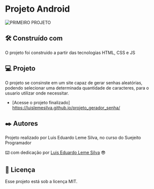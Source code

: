 
# Projeto Android

![PRIMEIRO PROJETO](https://github.com/Luislemesilva/projeto_gerador_senha/assets/137091295/b84e23dc-4c92-4671-a33b-d535c0d015a6)


 


## 🛠️ Construído com

O projeto foi construido a partir das tecnologias HTML, CSS e JS



## 💻 Projeto

O projeto se consinste em um site capaz de gerar senhas aleatórias, podendo selecionar uma determinada quantidade de caracteres, para o usuario utilizar onde necessitar.
- [Acesse o projeto finalizado] https://luislemesilva.github.io/projeto_gerador_senha/

  


## ✒️ Autores

Projeto realizado por Luis Eduardo Leme Silva, no curso do Suejeito Programador

⌨️ com dedicação por [Luis Eduardo Leme Silva](https://gist.github.com/Luislemesilva) 😎




## :memo: Licença

Esse projeto está sob a licença MIT.

